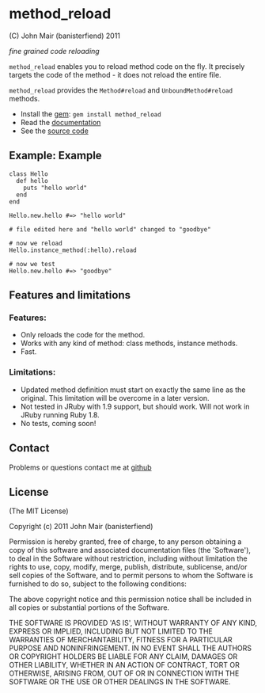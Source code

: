 method_reload
===========

(C) John Mair (banisterfiend) 2011

_fine grained code reloading_

`method_reload` enables you to reload method code on the fly. It
precisely targets the code of the method - it does not
reload the entire file.

`method_reload` provides the `Method#reload` and
`UnboundMethod#reload` methods.

* Install the [gem](https://rubygems.org/gems/method_reload): `gem install method_reload`
* Read the [documentation](http://rdoc.info/github/banister/method_reload/master/file/README.md)
* See the [source code](http://github.com/banister/method_reload)

Example: Example 
--------

    class Hello
      def hello
        puts "hello world"
      end
    end

    Hello.new.hello #=> "hello world"

    # file edited here and "hello world" changed to "goodbye"
    
    # now we reload
    Hello.instance_method(:hello).reload

    # now we test
    Hello.new.hello #=> "goodbye"
    
Features and limitations
-------------------------

### Features:

* Only reloads the code for the method.
* Works with any kind of method: class methods, instance methods.
* Fast.

### Limitations:

* Updated method definition must start on exactly the same line as the
  original. This limitation will be overcome in a later version.
* Not tested in JRuby with 1.9 support, but should work. Will not work in JRuby
  running Ruby 1.8.
* No tests, coming soon!

  
Contact
-------

Problems or questions contact me at [github](http://github.com/banister)


License
-------

(The MIT License) 

Copyright (c) 2011 John Mair (banisterfiend)

Permission is hereby granted, free of charge, to any person obtaining
a copy of this software and associated documentation files (the
'Software'), to deal in the Software without restriction, including
without limitation the rights to use, copy, modify, merge, publish,
distribute, sublicense, and/or sell copies of the Software, and to
permit persons to whom the Software is furnished to do so, subject to
the following conditions:

The above copyright notice and this permission notice shall be
included in all copies or substantial portions of the Software.

THE SOFTWARE IS PROVIDED 'AS IS', WITHOUT WARRANTY OF ANY KIND,
EXPRESS OR IMPLIED, INCLUDING BUT NOT LIMITED TO THE WARRANTIES OF
MERCHANTABILITY, FITNESS FOR A PARTICULAR PURPOSE AND NONINFRINGEMENT.
IN NO EVENT SHALL THE AUTHORS OR COPYRIGHT HOLDERS BE LIABLE FOR ANY
CLAIM, DAMAGES OR OTHER LIABILITY, WHETHER IN AN ACTION OF CONTRACT,
TORT OR OTHERWISE, ARISING FROM, OUT OF OR IN CONNECTION WITH THE
SOFTWARE OR THE USE OR OTHER DEALINGS IN THE SOFTWARE.
